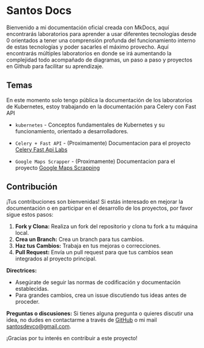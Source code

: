 # Santos Docs


Bienvenido a mi documentación oficial creada con MkDocs, aquí encontrarás laboratorios para aprender a usar diferentes tecnologías desde 0 orientados a tener una comprensión profunda del funcionamiento interno de estas tecnologías y poder sacarles el máximo provecho. Aquí encontrarás múltiples laboratorios en donde se irá aumentando la complejidad todo acompañado de diagramas, un paso a paso y proyectos en Github para facilitar su aprendizaje.


## Temas


En este momento solo tengo pública la documentación de los laboratorios de Kubernetes, estoy trabajando en la documentación para Celery con Fast API


* `kubernetes` - Conceptos fundamentales de Kubernetes y su funcionamiento, orientado a desarrolladores.
* `Celery + Fast API` - (Proximamente) Documentacion para el proyecto <a href="https://github.com/SantiagoAndre/celery-fast-api-labs/" target="_blank">Celery Fast Api Labs</a>


* `Google Maps Scrapper` - (Proximamente) Documentacion para el proyecto <a href="https://github.com/SantiagoAndre/google-maps-scrapping/" target="_blank">Google Maps Scrapping</a>


## Contribución


¡Tus contribuciones son bienvenidas! Si estás interesado en mejorar la documentación o en participar en el desarrollo de los proyectos, por favor sigue estos pasos:


1. **Fork y Clona:** Realiza un fork del repositorio y clona tu fork a tu máquina local.
2. **Crea un Branch:** Crea un branch para tus cambios.
3. **Haz tus Cambios:** Trabaja en tus mejoras o correcciones.
4. **Pull Request:** Envía un pull request para que tus cambios sean integrados al proyecto principal.


**Directrices:**
- Asegúrate de seguir las normas de codificación y documentación establecidas.
- Para grandes cambios, crea un issue discutiendo tus ideas antes de proceder.


**Preguntas o discusiones:** Si tienes alguna pregunta o quieres discutir una idea, no dudes en contactarme a través de [GitHub](https://github.com/SantiagoAndre) o mi mail santosdevco@gmail.com.


¡Gracias por tu interés en contribuir a este proyecto!





